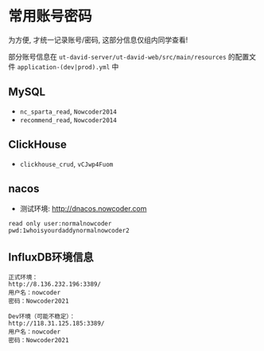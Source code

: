 # 常用账号密码

为方便, 才统一记录账号/密码, 这部分信息仅组内同学查看!

部分账号信息在 `ut-david-server/ut-david-web/src/main/resources` 的配置文件 `application-(dev|prod).yml` 中

## MySQL

- `nc_sparta_read`, `Nowcoder2014`
- `recommend_read`, `Nowcoder2014`

## ClickHouse

- `clickhouse_crud`, `vCJwp4Fuom`

## nacos

- 测试环境: <http://dnacos.nowcoder.com>
```text
read only user:normalnowcoder
pwd:1whoisyourdaddynormalnowcoder2
```

## InfluxDB环境信息

```text
正式环境：
http://8.136.232.196:3389/
用户名：nowcoder
密码：Nowcoder2021

Dev环境（可能不稳定）：
http://118.31.125.185:3389/
用户名：nowcoder
密码：Nowcoder2021
```
